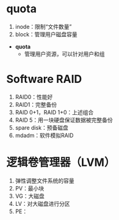 # quota
1. inode：限制“文件数量”
2. block：管理用户磁盘容量
- **quota**
	- 管理用户资源，可以针对用户和组

# Software RAID
1. RAID0：性能好
2. RAID1：完整备份
3. RAID 0+1，RAID 1+0：上述组合
4. RAID 5：用一块硬盘保证数据被完整备份
5. spare disk：预备磁盘
6. mdadm：软件模拟RAID

# 逻辑卷管理器（LVM）
1. 弹性调整文件系统的容量
2. PV：最小块
3. VG：大磁盘
4. LV：对大磁盘进行分区
5. PE：
<!--stackedit_data:
eyJoaXN0b3J5IjpbLTI3MDYyMjcxOCwxMjIyMDMyOTA5LDEyMj
Y4NTQ2NTAsNzk2Mzg3OTkyLDEyNzkxMTA0ODAsLTEyMTY4OTEx
MDAsLTEyNDg4ODYxNjYsMTE0ODE5NDc1MywtMTc4MjUzMjAwN1
19
-->